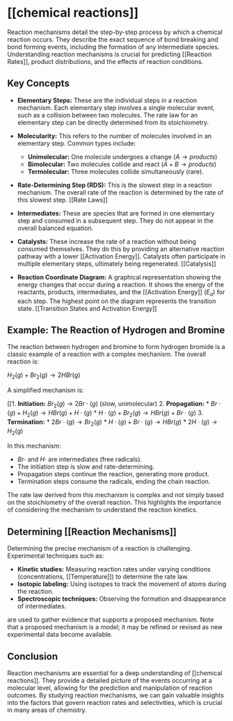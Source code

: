 # [[chemical reactions]]
Reaction mechanisms detail the step-by-step process by which a chemical reaction occurs.  They describe the exact sequence of bond breaking and bond forming events, including the formation of any intermediate species. Understanding reaction mechanisms is crucial for predicting [[Reaction Rates]], product distributions, and the effects of reaction conditions.

## Key Concepts

* **Elementary Steps:** These are the individual steps in a reaction mechanism. Each elementary step involves a single molecular event, such as a collision between two molecules.  The rate law for an elementary step can be directly determined from its stoichiometry.

* **Molecularity:** This refers to the number of molecules involved in an elementary step.  Common types include:
    * **Unimolecular:** One molecule undergoes a change ($A \rightarrow products$)
    * **Bimolecular:** Two molecules collide and react ($A + B \rightarrow products$)
    * **Termolecular:** Three molecules collide simultaneously (rare).

* **Rate-Determining Step (RDS):** This is the slowest step in a reaction mechanism. The overall rate of the reaction is determined by the rate of this slowest step. [[Rate Laws]]

* **Intermediates:** These are species that are formed in one elementary step and consumed in a subsequent step. They do not appear in the overall balanced equation.

* **Catalysts:** These increase the rate of a reaction without being consumed themselves. They do this by providing an alternative reaction pathway with a lower [[Activation Energy]].  Catalysts often participate in multiple elementary steps, ultimately being regenerated. [[Catalysis]]

* **Reaction Coordinate Diagram:** A graphical representation showing the energy changes that occur during a reaction. It shows the energy of the reactants, products, intermediates, and the [[Activation Energy]] ($E_a$) for each step.  The highest point on the diagram represents the transition state. [[Transition States and Activation Energy]]


## Example: The Reaction of Hydrogen and Bromine

The reaction between hydrogen and bromine to form hydrogen bromide is a classic example of a reaction with a complex mechanism.  The overall reaction is:

$H_2(g) + Br_2(g) \rightarrow 2HBr(g)$

A simplified mechanism is:

[[1. **Initiation:** $Br_2(g) \rightarrow 2Br\cdot(g)$ (slow, unimolecular)
2. **Propagation:**
    * $Br\cdot(g) + H_2(g) \rightarrow HBr(g) + H\cdot(g)$
    * $H\cdot(g) + Br_2(g) \rightarrow HBr(g) + Br\cdot(g)$
3. **Termination:**
    * $2Br\cdot(g) \rightarrow Br_2(g)$
    * $H\cdot(g) + Br\cdot(g) \rightarrow HBr(g)$
    * $2H\cdot(g) \rightarrow H_2(g)$


In this mechanism:

* $Br\cdot$ and $H\cdot$ are intermediates (free radicals).
* The initiation step is slow and rate-determining.
* Propagation steps continue the reaction, generating more product.
* Termination steps consume the radicals, ending the chain reaction.

The rate law derived from this mechanism is complex and not simply based on the stoichiometry of the overall reaction. This highlights the importance of considering the mechanism to understand the reaction kinetics.


##  Determining [[Reaction Mechanisms]] 
Determining the precise mechanism of a reaction is challenging.  Experimental techniques such as:

* **Kinetic studies:** Measuring reaction rates under varying conditions (concentrations, [[Temperature]]) to determine the rate law.
* **Isotopic labeling:** Using isotopes to track the movement of atoms during the reaction.
* **Spectroscopic techniques:** Observing the formation and disappearance of intermediates.

are used to gather evidence that supports a proposed mechanism.  Note that a proposed mechanism is a model; it may be refined or revised as new experimental data become available.


## Conclusion

Reaction mechanisms are essential for a deep understanding of [[chemical reactions]]. They provide a detailed picture of the events occurring at a molecular level, allowing for the prediction and manipulation of reaction outcomes.  By studying reaction mechanisms, we can gain valuable insights into the factors that govern reaction rates and selectivities, which is crucial in many areas of chemistry.

